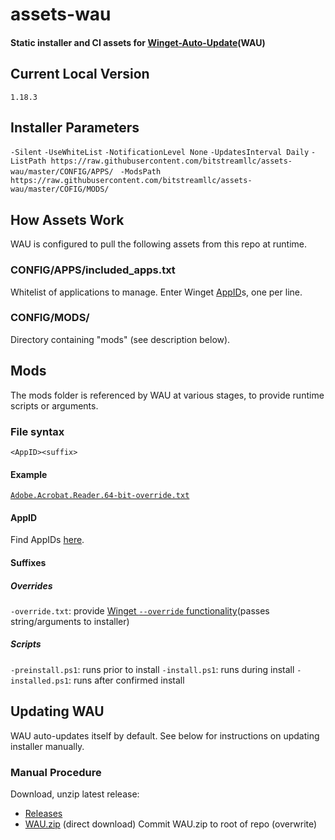 # assets-wau
#### Static installer and CI assets for [Winget-Auto-Update](https://github.com/Romanitho/Winget-AutoUpdate)(WAU)

## Current Local Version
`1.18.3`

## Installer Parameters
`-Silent`
`-UseWhiteList`
`-NotificationLevel None` 
`-UpdatesInterval Daily`
`-ListPath https://raw.githubusercontent.com/bitstreamllc/assets-wau/master/CONFIG/APPS/ `
`-ModsPath https://raw.githubusercontent.com/bitstreamllc/assets-wau/master/COFIG/MODS/`

## How Assets Work
WAU is configured to pull the following assets from this repo at runtime. 

### CONFIG/APPS/included_apps.txt
Whitelist of applications to manage. Enter Winget [AppID](https://winget.run)s, one per line. 

### CONFIG/MODS/
Directory containing "mods" (see description below). 

## Mods
The mods folder is referenced by WAU at various stages, to provide runtime scripts or arguments.

### File syntax
`<AppID><suffix>`

#### Example
[`Adobe.Acrobat.Reader.64-bit-override.txt`](https://github.com/bitstreamllc/assets-wau/blob/master/CONFIG/MODS/Adobe.Acrobat.Reader.64-bit-override.txt)

#### AppID
Find AppIDs [here](https://winget.run).

#### Suffixes

##### Overrides
`-override.txt`: provide [Winget `--override` functionality](https://www.techwatching.dev/posts/winget-override)(passes string/arguments to installer)

##### Scripts
`-preinstall.ps1`: runs prior to install
`-install.ps1`: runs during install
`-installed.ps1`: runs after confirmed install

## Updating WAU
WAU auto-updates itself by default. See below for instructions on updating installer manually.

### Manual Procedure
Download, unzip latest release:
  - [Releases](https://github.com/Romanitho/Winget-AutoUpdate/releases)
  - [WAU.zip](https://github.com/Romanitho/Winget-AutoUpdate/releases/latest/download/WAU.zip) (direct download)
Commit WAU.zip to root of repo (overwrite)